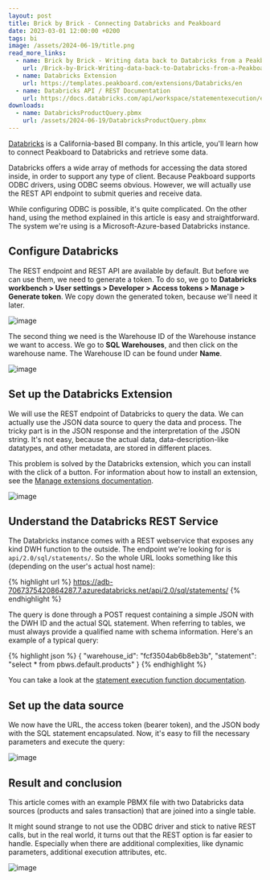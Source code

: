 ```yaml
---
layout: post
title: Brick by Brick - Connecting Databricks and Peakboard
date: 2023-03-01 12:00:00 +0200
tags: bi
image: /assets/2024-06-19/title.png
read_more_links:
  - name: Brick by Brick - Writing data back to Databricks from a Peakboard application
    url: /Brick-by-Brick-Writing-data-back-to-Databricks-from-a-Peakboard-application.html
  - name: Databricks Extension
    url: https://templates.peakboard.com/extensions/Databricks/en
  - name: Databricks API / REST Documentation
    url: https://docs.databricks.com/api/workspace/statementexecution/executestatement
downloads:
  - name: DatabricksProductQuery.pbmx
    url: /assets/2024-06-19/DatabricksProductQuery.pbmx
---
```

[Databricks](https://en.wikipedia.org/wiki/Databricks) is a California-based BI company. In this article, you'll learn how to connect Peakboard to Databricks and retrieve some data.

Databricks offers a wide array of methods for accessing the data stored inside, in order to support any type of client. Because Peakboard supports ODBC drivers, using ODBC seems obvious. However, we will actually use the REST API endpoint to submit queries and receive data.

While configuring ODBC is possible, it's quite complicated. On the other hand, using the method explained in this article is easy and straightforward. The system we're using is a Microsoft-Azure-based Databricks instance.

## Configure Databricks

The REST endpoint and REST API are available by default. But before we can use them, we need to generate a token. To do so, we go to **Databricks workbench > User settings > Developer > Access tokens > Manage > Generate token**. We copy down the generated token, because we'll need it later.

![image](/assets/2024-06-19/010.png)

The second thing we need is the Warehouse ID of the Warehouse instance we want to access. We go to **SQL Warehouses**, and then click on the warehouse name. The Warehouse ID can be found under **Name**.

![image](/assets/2024-06-19/020.png)

## Set up the Databricks Extension

We will use the REST endpoint of Databricks to query the data. We can actually use the JSON data source to query the data and process. The tricky part is in the JSON response and the interpretation of the JSON string. It's not easy, because the actual data, data-description-like datatypes, and other metadata, are stored in different places.

This problem is solved by the Databricks extension, which you can install with the click of a button. For information about how to install an extension, see the [Manage extensions documentation](https://help.peakboard.com/data_sources/Extension/en-ManageExtension.html).

![image](/assets/2024-06-19/030.png)

## Understand the Databricks REST Service

The Databricks instance comes with a REST webservice that exposes any kind DWH function to the outside. The endpoint we're looking for is `api/2.0/sql/statements/`. So the whole URL looks something like this (depending on the user's actual host name):

{% highlight url %}
https://adb-7067375420864287.7.azuredatabricks.net/api/2.0/sql/statements/
{% endhighlight %}

The query is done through a POST request containing a simple JSON with the DWH ID and the actual SQL statement. When referring to tables, we must always provide a qualified name with schema information. Here's an example of a typical query:

{% highlight json %}
{
  "warehouse_id": "fcf3504ab6b8eb3b",
  "statement": "select * from pbws.default.products"
}
{% endhighlight %}

You can take a look at the [statement execution function documentation](https://docs.databricks.com/api/workspace/statementexecution/executestatement).

## Set up the data source

We now have the URL, the access token (bearer token), and the JSON body with the SQL statement encapsulated. Now, it's easy to fill the necessary parameters and execute the query:

![image](/assets/2024-06-19/040.png)

## Result and conclusion

This article comes with an example PBMX file with two Databricks data sources (products and sales transaction) that are joined into a single table.

It might sound strange to not use the ODBC driver and stick to native REST calls, but in the real world, it turns out that the REST option is far easier to handle. Especially when there are additional complexities, like dynamic parameters, additional execution attributes, etc.

![image](/assets/2024-06-19/050.png)